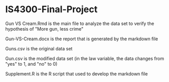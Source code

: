 # IS4300-Final-Project

Gun VS Cream.Rmd is the main file to analyze the data set to verify the hypothesis of "More gun, less crime"

Gun-VS-Cream.docx is the report that is generated by the markdown file

Guns.csv is the original data set

Gun.csv is the modified data set (in the law variable, the data changes from "yes" to 1, and "no" to 0)

Supplement.R is the R script that used to develop the markdown file
